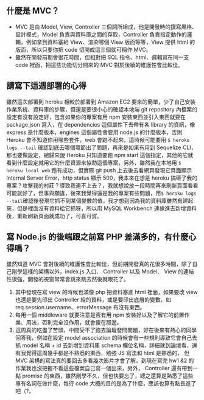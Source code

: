 ## 什麼是 MVC？
- MVC 是由 Model, View, Controller 三個詞所組成，他是開發時的撰寫風格、設計模式，Model 負責與資料庫之間的存取，Controller 負責指定動作的邏輯，例如拿到資料塞給 View、渲染哪個 View 版面等等，View 提供 html 的版面，所以只要你把 code 切開成這三個就可稱作 MVC。
- 雖然在開發前期會很花時間，但相對把 SQL 指令、html、邏輯寫在同一支 code 裡面，把這些功能切分開來的 MVC 對於後續的維護性會比較佳。

## 請寫下這週部署的心得
雖然這次部署到 heroku 相較於部署到 Amazon EC2 要來的簡單，少了自己安裝作業系統、資料庫的步驟，但還是要很小心的確認本地端 git repository 內檔案的設定有沒有設定好，包含如果你的專案有用 npm 安裝東西並引入東西就要在 package.json 寫入，在 dependencies 這個屬性下去帶有各 library 的資訊，像 express 是什麼版本，engines 這個屬性會要用 node.js 的什麼版本，否則 Heroku 會不知道你用哪些套件，web 會跑不起來，這時候可能要用 `$ heroku logs --tail` 確認到底去哪個環節出了問題，再來是如果有用到 Sequelize CLI，那也要做設定，總歸來說 Heroku 只知道要跑 npm start 這個指定，其他的它就看到什麼設定就用它的什麼資源來協助這個專案，另外，雖然我在本地用 `$ heroku local web` 跑有成功，但實際 git push 上去後去看網頁發現它頁面顯示 Internal Server Error，http status 顯示 500，我本來在想是 heroku 搞砸了我的專案？攻擊我的村莊？導致我連不上去？，我就想說放一段時間再來刷新頁面看看可能就好了，但事與願違，後來我覺得還是我的專案有些問題，用`$ heroku logs --tail`確認後發現它抓不到某個變數的值，我才想到因為我的資料庫雖然有建起來，但是裡面沒有資料給它抓呀，所以用 MySQL Workbench 連線進去新增資料後，重新刷新頁面就成功了，可喜可賀。


## 寫 Node.js 的後端跟之前寫 PHP 差滿多的，有什麼心得嗎？
雖然知道 MVC 會對後續的維護性會比較佳，但前期開發真的花很多時間，除了自己剛學這樣的架構以外，index.js 入口、 Controller 以及 Model、 View 的連結性很強，開發的視窗常常會跳來跳去然後就眼花了。
1. 其中發現在寫 view 的時候也滿像 php 把資料塞進 html 裡面，如果要改 view 也還是要先印出 Controller 給的資料，或是要印出底層的變數，如 req.session.username、errorMessage 有沒有東西。
2. 每用一個 middleware 就要注意是否有用 npm 安裝好以及了解它的前置作業、用法，否則完全沒作用，就會傻在那邊。
3. 這周真的吃盡了苦頭，中間受不了跑去論壇發問問題，好在後來有熱心的同學回答我，例如在設定 model association 的時候會有一些規則導致它會自己去抓 model 名稱 + id 去新增到資料庫 schema 欄位名稱，詳細就到[論壇](https://github.com/Lidemy/forum/discussions/211)看，還有我覺得這周幾乎都是不熟悉的東西，勉強 JS 寫法和 html 是熟悉的， 但 MVC 架構的寫法真的要回去多看幾次影片才會了解，到現在寫完 hw1 &2 的作業我也沒把握不看這些檔案自己寫一個出來，另外， Controller 還有帶到一點 promise 的東西，雖然剛學不久，但也快要忘了，總之還算是熟悉了這些專有名詞在做什麼，每行 code 大概的目的是為了什麼，應該也算有點長進了吧（?。
